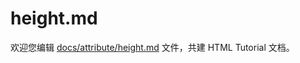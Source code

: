 height.md
===

欢迎您编辑 <a target="__blank" href="https://github.com/jaywcjlove/html-tutorial/blob/main/docs/attribute/height.md">docs/attribute/height.md</a> 文件，共建 HTML Tutorial 文档。